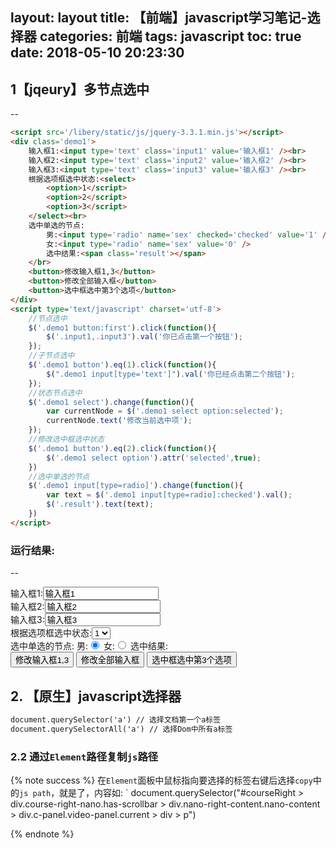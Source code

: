 layout: layout
title: 【前端】javascript学习笔记-选择器
categories: 前端
tags: javascript
toc: true
date: 2018-05-10 20:23:30
---
##  1【jqeury】多节点选中
--
``` html
<script src='/libery/static/js/jquery-3.3.1.min.js'></script>
<div class='demo1'>
    输入框1:<input type='text' class='input1' value='输入框1' /><br>
    输入框2:<input type='text' class='input2' value='输入框2' /><br>
    输入框3:<input type='text' class='input3' value='输入框3' /><br>
    根据选项框选中状态:<select>
        <option>1</script>
        <option>2</script>
        <option>3</script>
    </select><br>
    选中单选的节点:
        男:<input type='radio' name='sex' checked='checked' value='1' />
        女:<input type='radio' name='sex' value='0' />
        选中结果:<span class='result'></span>
    </br>
    <button>修改输入框1,3</button>
    <button>修改全部输入框</button>
    <button>选中框选中第3个选项</button>
</div>
<script type='text/javascript' charset='utf-8'>
    //节点选中
    $('.demo1 button:first').click(function(){
        $('.input1,.input3').val('你已点击第一个按钮');
    });
    //子节点选中
    $('.demo1 button').eq(1).click(function(){
        $(".demo1 input[type='text']").val('你已经点击第二个按钮');
    });
    //状态节点选中
    $('.demo1 select').change(function(){
        var currentNode = $('.demo1 select option:selected');
        currentNode.text('修改当前选中项');
    });
    //修改选中框选中状态
    $('.demo1 button').eq(2).click(function(){
        $('.demo1 select option').attr('selected',true);
    })
    //选中单选的节点
    $('.demo1 input[type=radio]').change(function(){
        var text = $('.demo1 input[type=radio]:checked').val();
        $('.result').text(text);
    })
</script>
```
<!--more-->
### 运行结果:  
--
<script src='/library/static/js/jquery-3.3.1.min.js'></script>
<div class='demo1'>
    输入框1:<input type='text' class='input1' value='输入框1' /><br>
    输入框2:<input type='text' class='input2' value='输入框2' /><br>
    输入框3:<input type='text' class='input3' value='输入框3' /><br>
    根据选项框选中状态:<select>
        <option>1</script>
        <option>2</script>
        <option>3</script>
    </select><br>
    选中单选的节点:
        男:<input type='radio' name='sex' checked='checked' value='1' />
        女:<input type='radio' name='sex' value='0' />
        选中结果:<span class='result'></span>
    </br>
    <button>修改输入框1,3</button>
    <button>修改全部输入框</button>
    <button>选中框选中第3个选项</button>
</div>
<script type='text/javascript' charset='utf-8'>
    //节点选中
    $('.demo1 button:first').click(function(){
        $('.input1,.input3').val('你已点击第一个按钮');
    });
    //子节点选中
    $('.demo1 button').eq(1).click(function(){
        $(".demo1 input[type='text']").val('你已经点击第二个按钮');
    });
    //状态节点选中
    $('.demo1 select').change(function(){
        var currentNode = $('.demo1 select option:selected');
        currentNode.text('修改当前选中项');
    });
    //修改选中框选中状态
    $('.demo1 button').eq(2).click(function(){
        $('.demo1 select option').attr('selected',true);
    })
    //选中单选的节点
    $('.demo1 input[type=radio]').change(function(){
        var text = $('.demo1 input[type=radio]:checked').val();
        $('.result').text(text);
    })
</script>

## 2. 【原生】javascript选择器

``` html 
document.querySelector('a') // 选择文档第一个a标签
document.querySelectorAll('a') // 选择Dom中所有a标签

```
### 2.2 通过`Element`路径复制`js`路径


{% note success %}
在`Element`面板中鼠标指向要选择的标签右键后选择`copy`中的`js path`，就是了，内容如: 
`
document.querySelector("#courseRight > div.course-right-nano.has-scrollbar > div.nano-right-content.nano-content > div.c-panel.video-panel.current > div > p")

{% endnote %}








